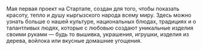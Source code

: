 Мая первая проект на Стартапе, 
создан для того, чтобы показать красоту, тепло и душу кыргызского народа всему миру. 
Здесь можно узнать больше о нашей культуре, национальных блюдах, 
традициях и о талантливых людях, которые с любовью создают уникальные изделия своими руками — будь то вышивка,
украшения, игрушки, изделия из дерева, войлока или вкусные домашние угощения.
